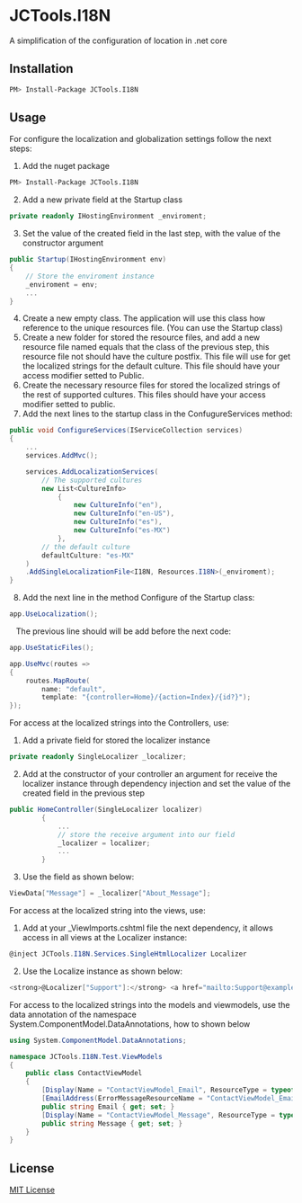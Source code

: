 # JCTools.I18N
A simplification of the configuration of location in .net core
## Installation
```sh
PM> Install-Package JCTools.I18N
```
## Usage
For configure the localization and globalization settings follow the next steps:
1. Add the nuget package
```sh
PM> Install-Package JCTools.I18N
```
2. Add a new private field at the Startup class 
```cs
private readonly IHostingEnvironment _enviroment;
```
3. Set the value of the created field in the last step, with the value of the constructor argument
```cs
public Startup(IHostingEnvironment env)
{
    // Store the enviroment instance
    _enviroment = env;
    ...
}
```
4. Create a new empty class. The application will use this class how reference to the unique resources file. (You can use the Startup class)
5. Create a new folder for stored the resource files, and add a new resource file named equals that the class of the previous step, this resource file not should have the culture postfix. 
This file will use for get the localized strings for the default culture.
This file should have your access modifier setted to Public.
6. Create the necessary resource files for stored the localized strings of the rest of supported cultures.
This files should have your access modifier setted to public.
7. Add the next lines to the startup class in the ConfugureServices method:
```cs
public void ConfigureServices(IServiceCollection services)
{
    ...
    services.AddMvc();

    services.AddLocalizationServices(
        // The supported cultures
        new List<CultureInfo>
            {
                new CultureInfo("en"),
                new CultureInfo("en-US"),
                new CultureInfo("es"),
                new CultureInfo("es-MX")
            },
        // the default culture
        defaultCulture: "es-MX"
    )
    .AddSingleLocalizationFile<I18N, Resources.I18N>(_enviroment);
}
```
8. Add the next line in the method Configure of the Startup class:
```cs 
app.UseLocalization();
```
&nbsp;&nbsp;&nbsp;The previous line should will be add before the next code:
```cs 
app.UseStaticFiles();

app.UseMvc(routes =>
{
	routes.MapRoute(
		name: "default",
		template: "{controller=Home}/{action=Index}/{id?}");
});
```

For access at the localized strings into the Controllers, use:
1. Add a private field for stored the localizer instance
```cs
private readonly SingleLocalizer _localizer;
```
2. Add at the constructor of your controller an argument for receive the localizer instance through dependency injection and set the value of the created field in the previous step
```cs
public HomeController(SingleLocalizer localizer)
        {
            ...
            // store the receive argument into our field
            _localizer = localizer;
            ...
        }
```
3. Use the field as shown below:
```cs
ViewData["Message"] = _localizer["About_Message"];
```

For access at the localized string into the views, use:
1. Add at your _ViewImports.cshtml file the next dependency, it allows access in all views at the Localizer instance:
```cs
@inject JCTools.I18N.Services.SingleHtmlLocalizer Localizer
```
2. Use the Localize instance as shown below:
```cs
<strong>@Localizer["Support"]:</strong> <a href="mailto:Support@example.com">Support@example.com</a>
```

For access to the localized strings into the models and viewmodels, use the data annotation of the namespace System.ComponentModel.DataAnnotations, how to shown below
```cs
using System.ComponentModel.DataAnnotations;

namespace JCTools.I18N.Test.ViewModels
{
    public class ContactViewModel
    {
        [Display(Name = "ContactViewModel_Email", ResourceType = typeof(Resources.I18N))]
        [EmailAddress(ErrorMessageResourceName = "ContactViewModel_EmailError", ErrorMessageResourceType = typeof(Resources.I18N))]
        public string Email { get; set; }
        [Display(Name = "ContactViewModel_Message", ResourceType = typeof(Resources.I18N))]
        public string Message { get; set; }
    }
}
```


## License
[MIT License](/blob/master/LICENSE)
